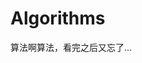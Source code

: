 # Algorithms

算法啊算法，看完之后又忘了…
<!--练习计划：


1. [《剑指Offer》]() <—— 0%
 
    ![image](https://img3.doubanio.com/lpic/s7038106.jpg)
 
2. [《啊哈!算法》]()

    ![image](https://img3.doubanio.com/lpic/s27345094.jpg)
 
3. [《Algorithms》]()

    ![image](https://img3.doubanio.com/lpic/s7038106.jpg)
 
4.  [LeetCode](https://leetcode.com)

    ![image](https://img3.doubanio.com/lpic/s7038106.jpg)
-->

